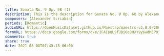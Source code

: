 ```yaml
---
title: Sonata No. 9 Op. 68 (1)
description: This is the description for Sonata No. 9 Op. 68 by Alexander Scriabin
composers: [Alexander Scriabin]
periods: [Romantic]
audioURL: https://OpenMusicDataset.github.io/Maestro/maestro-v3.0.0/2009/MIDI-Unprocessed_11_R1_2009_06-09_ORIG_MID--AUDIO_11_R1_2009_11_R1_2009_08_WAV.midi
formURL: https://docs.google.com/forms/d/e/1FAIpQLSfJDiOcOHXY9y6wdM5P9jbBVjiynrfKbmZ4b4EO_PyCnDEblA/viewform
comments: true
share: true
date: 2021-08-08T07:43:13-06:00
---
```

